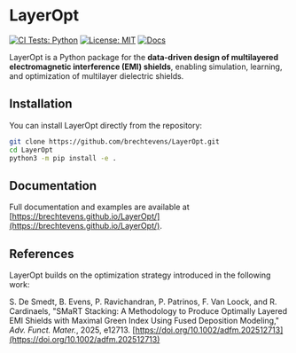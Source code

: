 # LayerOpt

[![CI Tests: Python](https://github.com/kul-optec/alpaqa/actions/workflows/wheel-short-test.yml/badge.svg)](https://github.com/brechtevens/LayerOpt/actions/workflows/python-package.yml)
[![License: MIT](https://img.shields.io/badge/License-MIT-green.svg)](LICENSE)
[![Docs](https://img.shields.io/badge/docs-gh--pages-blue)](https://brechtevens.github.io/LayerOpt/)

LayerOpt is a Python package for the **data-driven design of multilayered electromagnetic interference (EMI) shields**, enabling simulation, learning, and optimization of multilayer dielectric shields.

## Installation

You can install LayerOpt directly from the repository:

```bash
git clone https://github.com/brechtevens/LayerOpt.git
cd LayerOpt
python3 -m pip install -e .
```

## Documentation

Full documentation and examples are available at [https://brechtevens.github.io/LayerOpt/](https://brechtevens.github.io/LayerOpt/).

## References

LayerOpt builds on the optimization strategy introduced in the following work:

S. De Smedt, B. Evens, P. Ravichandran, P. Patrinos, F. Van Loock, and R. Cardinaels, "SMaRT Stacking: A Methodology to Produce Optimally Layered EMI Shields with Maximal Green Index Using Fused Deposition Modeling," *Adv. Funct. Mater.*, 2025, e12713. [https://doi.org/10.1002/adfm.202512713](https://doi.org/10.1002/adfm.202512713)

